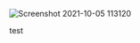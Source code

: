 ![Screenshot 2021-10-05 113120](https://user-images.githubusercontent.com/80760426/135959855-4aadc73d-f420-489c-8df1-c2e1406926df.png)

test